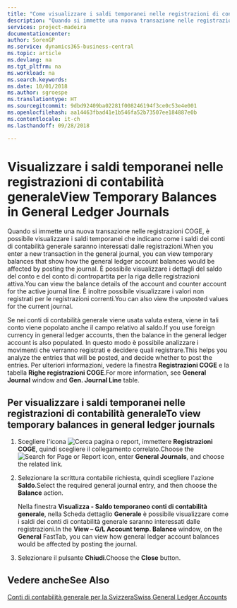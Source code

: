 ```yaml
---
title: "Come visualizzare i saldi temporanei nelle registrazioni di contabilità generale"
description: "Quando si immette una nuova transazione nelle registrazioni COGE, è possibile visualizzare i saldi temporanei che indicano come i saldi dei conti di contabilità generale saranno interessati dalle registrazioni. È possibile visualizzare i dettagli del saldo del conto e del conto di contropartita per la riga delle registrazioni attiva. È inoltre possibile visualizzare i valori non registrati per le registrazioni correnti."
services: project-madeira
documentationcenter: 
author: SorenGP
ms.service: dynamics365-business-central
ms.topic: article
ms.devlang: na
ms.tgt_pltfrm: na
ms.workload: na
ms.search.keywords: 
ms.date: 10/01/2018
ms.author: sgroespe
ms.translationtype: HT
ms.sourcegitcommit: 9dbd92409ba02281f008246194f3ce0c53e4e001
ms.openlocfilehash: aa14463fbad41e1b546fa52b73507ee184887e0b
ms.contentlocale: it-ch
ms.lasthandoff: 09/28/2018

---
```

# <a name="view-temporary-balances-in-general-ledger-journals"></a><span data-ttu-id="c2ca8-105">Visualizzare i saldi temporanei nelle registrazioni di contabilità generale</span><span class="sxs-lookup"><span data-stu-id="c2ca8-105">View Temporary Balances in General Ledger Journals</span></span>
<span data-ttu-id="c2ca8-106">Quando si immette una nuova transazione nelle registrazioni COGE, è possibile visualizzare i saldi temporanei che indicano come i saldi dei conti di contabilità generale saranno interessati dalle registrazioni.</span><span class="sxs-lookup"><span data-stu-id="c2ca8-106">When you enter a new transaction in the general journal, you can view temporary balances that show how the general ledger account balances would be affected by posting the journal.</span></span> <span data-ttu-id="c2ca8-107">È possibile visualizzare i dettagli del saldo del conto e del conto di contropartita per la riga delle registrazioni attiva.</span><span class="sxs-lookup"><span data-stu-id="c2ca8-107">You can view the balance details of the account and counter account for the active journal line.</span></span> <span data-ttu-id="c2ca8-108">È inoltre possibile visualizzare i valori non registrati per le registrazioni correnti.</span><span class="sxs-lookup"><span data-stu-id="c2ca8-108">You can also view the unposted values for the current journal.</span></span>  

<span data-ttu-id="c2ca8-109">Se nei conti di contabilità generale viene usata valuta estera, viene in tali conto viene popolato anche il campo relativo al saldo.</span><span class="sxs-lookup"><span data-stu-id="c2ca8-109">If you use foreign currency in general ledger accounts, then the balance in the general ledger account is also populated.</span></span> <span data-ttu-id="c2ca8-110">In questo modo è possibile analizzare i movimenti che verranno registrati e decidere quali registrare.</span><span class="sxs-lookup"><span data-stu-id="c2ca8-110">This helps you analyze the entries that will be posted, and decide whether to post the entries.</span></span> <span data-ttu-id="c2ca8-111">Per ulteriori informazioni, vedere la finestra **Registrazioni COGE** e la tabella **Righe registrazioni COGE**.</span><span class="sxs-lookup"><span data-stu-id="c2ca8-111">For more information, see **General Journal** window and **Gen. Journal Line** table.</span></span>  

## <a name="to-view-temporary-balances-in-general-ledger-journals"></a><span data-ttu-id="c2ca8-112">Per visualizzare i saldi temporanei nelle registrazioni di contabilità generale</span><span class="sxs-lookup"><span data-stu-id="c2ca8-112">To view temporary balances in general ledger journals</span></span>  

1.  <span data-ttu-id="c2ca8-113">Scegliere l'icona ![Cerca pagina o report](../../media/ui-search/search_small.png "Cerca pagina o report"), immettere **Registrazioni COGE**, quindi scegliere il collegamento correlato.</span><span class="sxs-lookup"><span data-stu-id="c2ca8-113">Choose the ![Search for Page or Report](../../media/ui-search/search_small.png "Search for Page or Report icon") icon, enter **General Journals**, and choose the related link.</span></span>  
2.  <span data-ttu-id="c2ca8-114">Selezionare la scrittura contabile richiesta, quindi scegliere l'azione **Saldo**.</span><span class="sxs-lookup"><span data-stu-id="c2ca8-114">Select the required general journal entry, and then choose the **Balance** action.</span></span>  

    <span data-ttu-id="c2ca8-115">Nella finestra **Visualizza - Saldo temporaneo conti di contabilità generale**, nella Scheda dettaglio **Generale** è possibile visualizzare come i saldi dei conti di contabilità generale saranno interessati dalle registrazioni.</span><span class="sxs-lookup"><span data-stu-id="c2ca8-115">In the **View – G/L Account temp. Balance** window, on the **General** FastTab, you can view how general ledger account balances would be affected by posting the journal.</span></span>  

3.  <span data-ttu-id="c2ca8-116">Selezionare il pulsante **Chiudi**.</span><span class="sxs-lookup"><span data-stu-id="c2ca8-116">Choose the **Close** button.</span></span>  

## <a name="see-also"></a><span data-ttu-id="c2ca8-117">Vedere anche</span><span class="sxs-lookup"><span data-stu-id="c2ca8-117">See Also</span></span>  
 [<span data-ttu-id="c2ca8-118">Conti di contabilità generale per la Svizzera</span><span class="sxs-lookup"><span data-stu-id="c2ca8-118">Swiss General Ledger Accounts</span></span>](swiss-general-ledger-accounts.md)

